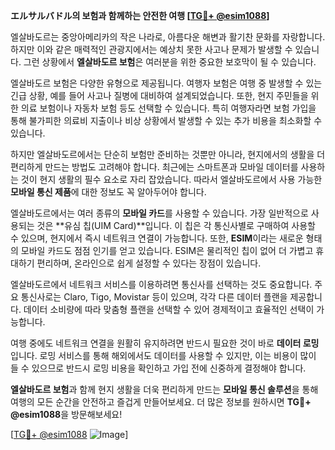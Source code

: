 **エルサルバドル의 보험과 함께하는 안전한 여행 [[TG💪+ @esim1088](https://t.me/s/esim1088)]**

엘살바도르는 중앙아메리카의 작은 나라로, 아름다운 해변과 활기찬 문화를 자랑합니다. 하지만 이와 같은 매력적인 관광지에서는 예상치 못한 사고나 문제가 발생할 수 있습니다. 그런 상황에서 **엘살바도르 보험**은 여러분을 위한 중요한 보호막이 될 수 있습니다.

엘살바도르 보험은 다양한 유형으로 제공됩니다. 여행자 보험은 여행 중 발생할 수 있는 긴급 상황, 예를 들어 사고나 질병에 대비하여 설계되었습니다. 또한, 현지 주민들을 위한 의료 보험이나 자동차 보험 등도 선택할 수 있습니다. 특히 여행자라면 보험 가입을 통해 불가피한 의료비 지출이나 비상 상황에서 발생할 수 있는 추가 비용을 최소화할 수 있습니다.

하지만 엘살바도르에서는 단순히 보험만 준비하는 것뿐만 아니라, 현지에서의 생활을 더 편리하게 만드는 방법도 고려해야 합니다. 최근에는 스마트폰과 모바일 데이터를 사용하는 것이 현지 생활의 필수 요소로 자리 잡았습니다. 따라서 엘살바도르에서 사용 가능한 **모바일 통신 제품**에 대한 정보도 꼭 알아두어야 합니다.

엘살바도르에서는 여러 종류의 **모바일 카드**를 사용할 수 있습니다. 가장 일반적으로 사용되는 것은 **유심 칩(UIM Card)**입니다. 이 칩은 각 통신사별로 구매하여 사용할 수 있으며, 현지에서 즉시 네트워크 연결이 가능합니다. 또한, **ESIM**이라는 새로운 형태의 모바일 카드도 점점 인기를 얻고 있습니다. ESIM은 물리적인 칩이 없어 더 가볍고 휴대하기 편리하며, 온라인으로 쉽게 설정할 수 있다는 장점이 있습니다.

엘살바도르에서 네트워크 서비스를 이용하려면 통신사를 선택하는 것도 중요합니다. 주요 통신사로는 Claro, Tigo, Movistar 등이 있으며, 각각 다른 데이터 플랜을 제공합니다. 데이터 소비량에 따라 맞춤형 플랜을 선택할 수 있어 경제적이고 효율적인 선택이 가능합니다.

여행 중에도 네트워크 연결을 원활히 유지하려면 반드시 필요한 것이 바로 **데이터 로밍**입니다. 로밍 서비스를 통해 해외에서도 데이터를 사용할 수 있지만, 이는 비용이 많이 들 수 있으므로 반드시 로밍 비용을 확인하고 가입 전에 신중하게 결정해야 합니다.

**엘살바도르 보험**과 함께 현지 생활을 더욱 편리하게 만드는 **모바일 통신 솔루션**을 통해 여행의 모든 순간을 안전하고 즐겁게 만들어보세요. 더 많은 정보를 원하시면 **TG💪+ @esim1088**을 방문해보세요!

[[TG💪+ @esim1088](https://t.me/s/esim1088) ![Image](https://i.postimg.cc/Y0z9fWf4/image.png)]